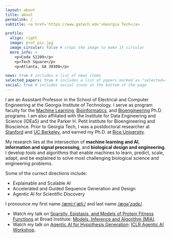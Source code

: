 ```yaml
---
layout: about
title: about
permalink: /
subtitle: <a href='https://www.gatech.edu'>Georgia Tech</a>

profile:
  align: right
  image: prof_pic.jpg
  image_circular: false # crops the image to make it circular
  more_info: >
    <p>Coda S1209</p>
    <p>Tech Square</p>
    <p>Atlanta, GA 30308</p>

news: true # includes a list of news items
selected_papers: true # includes a list of papers marked as "selected={true}"
social: true # includes social icons at the bottom of the page
---
```


I am an Assistant Professor in the School of Electrical and Computer Engineering at the Georgia Institute of Technology. I serve as program faculty for the [Machine Learning](https://ml.gatech.edu/phd), [Bioinformatics](https://bioinformatics.gatech.edu), and [Bioengineering](https://bioengineering.gatech.edu) Ph.D. programs. I am also affiliated with the Institute for Data Engineering and Science (IDEaS) and the Parker H. Petit Institute for Bioengineering and Bioscience. Prior to Georgia Tech, I was a postdoctoral researcher at [Stanford](https://www.stanford.edu) and [UC Berkeley](https://www.berkeley.edu), and earned my Ph.D. at [Rice University](https://www.rice.edu/).

My research lies at the intersection of <b>machine learning and AI</b>, <b>information and signal processing</b>, and <b>biological design and engineering</b>. I develop tools and algorithms that enable machines to learn, predict, scale, adapt, and be explained to solve most challenging biological science and engineering problems. 

Some of the currect directions include:
<ul>
<li>Explainable and Scalable AI</li>
<li>Accelerated and Guided Sequence Generation and Design</li>
<li>Agentic AI for Scientific Discovery</li>
</ul>

I pronounce my first name <a href='https://www.youtube.com/watch?v=T6GOCS5fmeg&t=4s'>/æmi:r'æli:/</a> and last name <a href='https://www.youtube.com/watch?v=6efdOZye2Ig'>/ægə'zɑdɛ/</a>.


<ul>
<li> Watch my talk on <u>Sparsity, Epistasis, and Models of Protein Fitness Functions</u> at Broad Institute: <a href='https://www.youtube.com/watch?v=gxYd1cHmbl8'>Models, Inference and Algorithm (MIA)</a>. </li>

<li> Watch my talk on <u>Agentic AI for Hypothesis Generation</u>: <a href='https://iclr.cc/virtual/2025/33150'>ICLR Agentic AI Workshop</a>. </li>
</ul>






